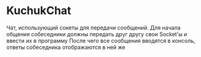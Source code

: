 # KuchukChat

Чат, использующий сокеты для передачи сообщений.
Для начала общения собеседники должны передать друг другу свои Socket'ы и ввести их в программу
После чего все сообщения вводятся в консоль, ответы собеседника отображаются в ней же
